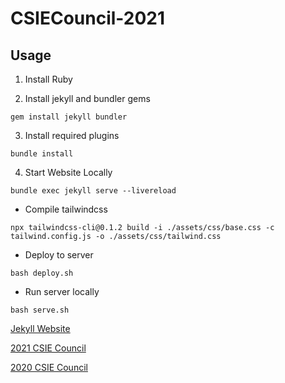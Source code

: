 # CSIECouncil-2021

## Usage

1. Install Ruby

2. Install jekyll and bundler gems
```
gem install jekyll bundler
```

3. Install required plugins
```
bundle install
```

4. Start Website Locally
```
bundle exec jekyll serve --livereload
```

* Compile tailwindcss

```
npx tailwindcss-cli@0.1.2 build -i ./assets/css/base.css -c tailwind.config.js -o ./assets/css/tailwind.css
```

* Deploy to server

```
bash deploy.sh
```

* Run server locally

```
bash serve.sh
```

[Jekyll Website](https://jekyllrb.com/)

[2021 CSIE Council](https://council.csie.ntu.edu.tw/43rd/)

[2020 CSIE Council](https://council.csie.ntu.edu.tw/42nd/)

